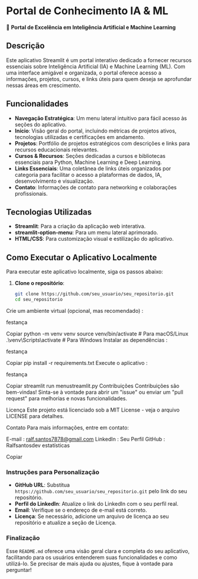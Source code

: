 # Portal de Conhecimento IA & ML

🧠 **Portal de Excelência em Inteligência Artificial e Machine Learning**

## Descrição

Este aplicativo Streamlit é um portal interativo dedicado a fornecer recursos essenciais sobre Inteligência Artificial (IA) e Machine Learning (ML). Com uma interface amigável e organizada, o portal oferece acesso a informações, projetos, cursos, e links úteis para quem deseja se aprofundar nessas áreas em crescimento.

## Funcionalidades

- **Navegação Estratégica**: Um menu lateral intuitivo para fácil acesso às seções do aplicativo.
- **Início**: Visão geral do portal, incluindo métricas de projetos ativos, tecnologias utilizadas e certificações em andamento.
- **Projetos**: Portfólio de projetos estratégicos com descrições e links para recursos educacionais relevantes.
- **Cursos & Recursos**: Seções dedicadas a cursos e bibliotecas essenciais para Python, Machine Learning e Deep Learning.
- **Links Essenciais**: Uma coletânea de links úteis organizados por categoria para facilitar o acesso a plataformas de dados, IA, desenvolvimento e visualização.
- **Contato**: Informações de contato para networking e colaborações profissionais.

## Tecnologias Utilizadas

- **Streamlit**: Para a criação da aplicação web interativa.
- **streamlit-option-menu**: Para um menu lateral aprimorado.
- **HTML/CSS**: Para customização visual e estilização do aplicativo.

## Como Executar o Aplicativo Localmente

Para executar este aplicativo localmente, siga os passos abaixo:

1. **Clone o repositório**:
   ```bash
   git clone https://github.com/seu_usuario/seu_repositorio.git
   cd seu_repositorio
Crie um ambiente virtual (opcional, mas recomendado) :

festança

Copiar
python -m venv venv
source venv/bin/activate  # Para macOS/Linux
.\venv\Scripts\activate   # Para Windows
Instalar as dependências :

festança

Copiar
pip install -r requirements.txt
Execute o aplicativo :

festança

Copiar
streamlit run menustreamlit.py
Contribuições
Contribuições são bem-vindas! Sinta-se à vontade para abrir um "issue" ou enviar um "pull request" para melhorias e novas funcionalidades.

Licença
Este projeto está licenciado sob a MIT License - veja o arquivo LICENSE para detalhes.

Contato
Para mais informações, entre em contato:

E-mail : ralf.santos7878@gmail.com
LinkedIn : Seu Perfil
GitHub : Ralfsantosdev
estatísticas

Copiar

### Instruções para Personalização

- **GitHub URL**: Substitua `https://github.com/seu_usuario/seu_repositorio.git` pelo link do seu repositório.
- **Perfil do LinkedIn**: Atualize o link do LinkedIn com o seu perfil real.
- **Email**: Verifique se o endereço de e-mail está correto.
- **Licença**: Se necessário, adicione um arquivo de licença ao seu repositório e atualize a seção de Licença.

### Finalização

Esse `README.md` oferece uma visão geral clara e completa do seu aplicativo, facilitando para os usuários entenderem suas funcionalidades e como utilizá-lo. Se precisar de mais ajuda ou ajustes, fique à vontade para perguntar!
